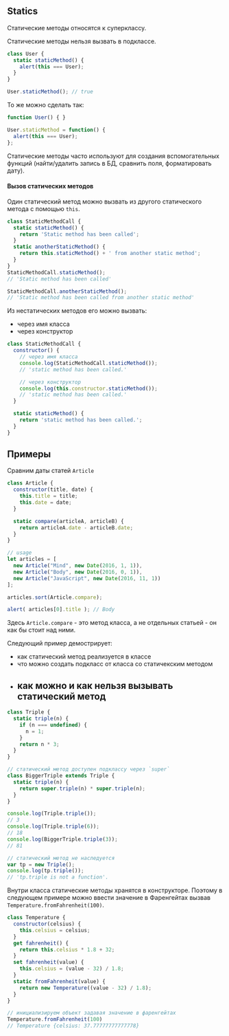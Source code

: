 ## Statics

Статические методы относятся к суперклассу.

Статические методы нельзя вызвать в подклассе.

```js
class User {
  static staticMethod() {
    alert(this === User);
  }
}

User.staticMethod(); // true
```

То же можно сделать так:
```js
function User() { }

User.staticMethod = function() {
  alert(this === User);
};
```

Статические методы часто используют для создания вспомогательных функций (найти/удалить запись в БД, сравнить поля, форматировать дату).


#### Вызов статических методов

Один статический метод можно вызвать из другого статического метода с помощью `this`.

```js
class StaticMethodCall {
  static staticMethod() {
    return 'Static method has been called';
  }
  static anotherStaticMethod() {
    return this.staticMethod() + ' from another static method';
  }
}
StaticMethodCall.staticMethod();
// 'Static method has been called'

StaticMethodCall.anotherStaticMethod();
// 'Static method has been called from another static method'
```

Из нестатических методов его можно вызвать:
- через имя класса
- через конструктор

```js
class StaticMethodCall {
  constructor() {
    // через имя класса
    console.log(StaticMethodCall.staticMethod());
    // 'static method has been called.'

    // через конструктор
    console.log(this.constructor.staticMethod());
    // 'static method has been called.'
  }

  static staticMethod() {
    return 'static method has been called.';
  }
}
```


## Примеры

Сравним даты статей `Article`

```js
class Article {
  constructor(title, date) {
    this.title = title;
    this.date = date;
  }

  static compare(articleA, articleB) {
    return articleA.date - articleB.date;
  }
}

// usage
let articles = [
  new Article("Mind", new Date(2016, 1, 1)),
  new Article("Body", new Date(2016, 0, 1)),
  new Article("JavaScript", new Date(2016, 11, 1))
];

articles.sort(Article.compare);

alert( articles[0].title ); // Body
```

Здесь `Article.compare` - это метод класса, а не отдельных статьей - он как бы стоит над ними.


Следующий пример демострирует:

- как статический метод реализуется в классе
- что можно создать подкласс от класса со статичекским методом
- как можно и как нельзя вызывать статический метод
  -

```js
class Triple {
  static triple(n) {
    if (n === undefined) {
      n = 1;
    }
    return n * 3;
  }
}

// статический метод доступен подклассу через `super`
class BiggerTriple extends Triple {
  static triple(n) {
    return super.triple(n) * super.triple(n);
  }
}

console.log(Triple.triple());
// 3
console.log(Triple.triple(6));
// 18
console.log(BiggerTriple.triple(3));
// 81

// статический метод не наследуется
var tp = new Triple();
console.log(tp.triple());
// 'tp.triple is not a function'.
```


Внутри класса статические методы хранятся в конструкторе. Поэтому в следующем примере можно ввести значение в Фаренгейтах вызвав `Temperature.fromFahrenheit(100)`.

```js
class Temperature {
  constructor(celsius) {
    this.celsius = celsius;
  }
  get fahrenheit() {
    return this.celsius * 1.8 + 32;
  }
  set fahrenheit(value) {
    this.celsius = (value - 32) / 1.8;
  }
  static fromFahrenheit(value) {
    return new Temperature((value - 32) / 1.8);
  }
}

// инициализируем объект задавая значение в фаренгейтах
Temperature.fromFahrenheit(100)
// Temperature {celsius: 37.77777777777778}
```
